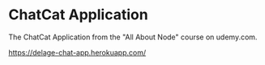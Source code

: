 # ChatCat Application

The ChatCat Application from the "All About Node" course on udemy.com.

https://delage-chat-app.herokuapp.com/
